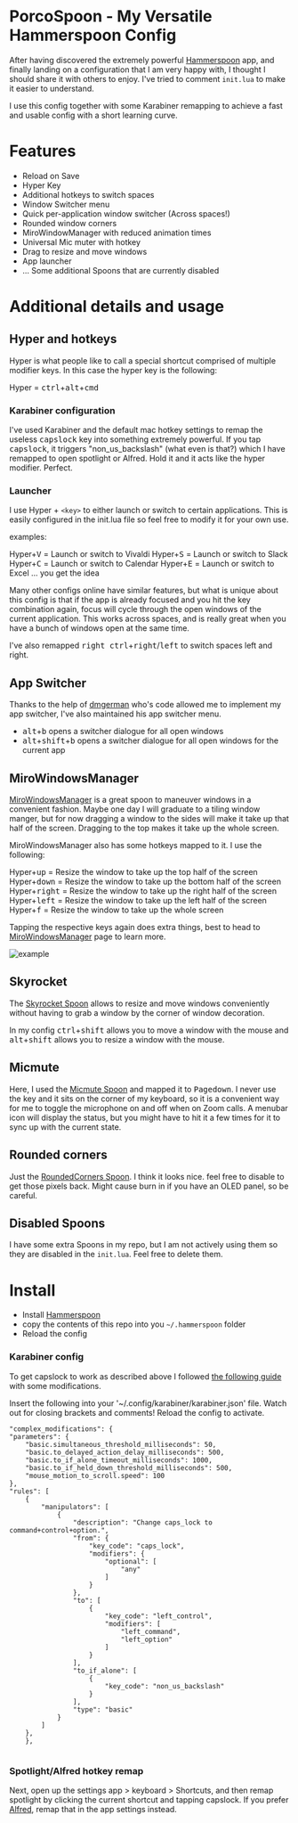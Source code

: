 # PorcoSpoon - My Versatile Hammerspoon Config

After having discovered the extremely powerful [Hammerspoon](http://www.hammerspoon.org/) app, and finally landing on a configuration that I am very happy with, I thought I should share it with others to enjoy. I've tried to comment `init.lua` to make it easier to understand.

I use this config together with some Karabiner remapping to achieve a fast and usable config with a short learning curve.

# Features

- Reload on Save
- Hyper Key
- Additional hotkeys to switch spaces
- Window Switcher menu
- Quick per-application window switcher (Across spaces!)
- Rounded window corners
- MiroWindowManager with reduced animation times
- Universal Mic muter with hotkey
- Drag to resize and move windows
- App launcher
- ... Some additional Spoons that are currently disabled


# Additional details and usage

## Hyper and hotkeys

Hyper is what people like to call a special shortcut comprised of multiple modifier keys. In this case the hyper key is the following:

Hyper = <kbd>ctrl</kbd>+<kbd>alt</kbd>+<kbd>cmd</kbd>

### Karabiner configuration
I've used Karabiner and the default mac hotkey settings to remap the useless <kbd>capslock</kbd> key into something extremely powerful. If you tap <kbd>capslock</kbd>, it triggers "non_us_backslash" (what even is that?) which I have remapped to open spotlight or Alfred. Hold it and it acts like the hyper modifier. Perfect.

### Launcher
I use Hyper + `<key>` to either launch or switch to certain applications. This is easily configured in the init.lua file so feel free to modify it for your own use. 

examples:

Hyper+<kbd>V</kbd> = Launch or switch to Vivaldi
Hyper+<kbd>S</kbd> = Launch or switch to Slack
Hyper+<kbd>C</kbd> = Launch or switch to Calendar
Hyper+<kbd>E</kbd> = Launch or switch to Excel
... you get the idea

Many other configs online have similar features, but what is unique about this config is that if the app is already focused and you hit the key combination again, focus will cycle through the open windows of the current application. This works across spaces, and is really great when you have a bunch of windows open at the same time.

I've also remapped <kbd>right ctrl</kbd>+<kbd>right</kbd>/<kbd>left</kbd> to switch spaces left and right.

## App Switcher
Thanks to the help of [dmgerman](https://github.com/dmgerman) who's code allowed me to implement my app switcher, I've also maintained his app switcher menu.

- <kbd>alt</kbd>+<kbd>b</kbd> opens a switcher dialogue for all open windows
- <kbd>alt</kbd>+<kbd>shift</kbd>+<kbd>b</kbd> opens a switcher dialogue for all open windows for the current app

## MiroWindowsManager

[MiroWindowsManager](https://github.com/miromannino/miro-windows-manager) is a great spoon to maneuver windows in a convenient fashion. Maybe one day I will graduate to a tiling window manger, but for now dragging a window to the sides will make it take up that half of the screen. Dragging to the top makes it take up the whole screen.

MiroWindowsManager also has some hotkeys mapped to it.
I use the following:

Hyper+<kbd>up</kbd> = Resize the window to take up the top half of the screen
Hyper+<kbd>down</kbd> = Resize the window to take up the bottom half of the screen
Hyper+<kbd>right</kbd> = Resize the window to take up the right half of the screen
Hyper+<kbd>left</kbd> = Resize the window to take up the left half of the screen
Hyper+<kbd>f</kbd> = Resize the window to take up the whole screen

Tapping the respective keys again does extra things, best to head to [MiroWindowsManager](https://github.com/miromannino/miro-windows-manager) page to learn more.

![example](https://github.com/miromannino/miro-windows-manager/raw/imgs/example.gif)

## Skyrocket

The [Skyrocket Spoon](https://github.com/dbalatero/SkyRocket.spoon) allows to resize and move windows conveniently without having to grab a window by the corner of window decoration.

In my config <kbd>ctrl</kbd>+<kbd>shift</kbd> allows you to move a window with the mouse and <kbd>alt</kbd>+<kbd>shift</kbd> allows you to resize a window with the mouse.


## Micmute

Here, I used the [Micmute Spoon](https://www.hammerspoon.org/Spoons/MicMute.html) and mapped it to <kbd>Pagedown</kbd>. I never use the key and it sits on the corner of my keyboard, so it is a convenient way for me to toggle the microphone on and off when on Zoom calls. A menubar icon will display the status, but you might have to hit it a few times for it to sync up with the current state.

## Rounded corners

Just the [RoundedCorners Spoon](https://www.hammerspoon.org/Spoons/RoundedCorners.html). I think it looks nice. feel free to disable to get those pixels back. Might cause burn in if you have an OLED panel, so be careful.

## Disabled Spoons

I have some extra Spoons in my repo, but I am not actively using them so they are disabled in the `init.lua`. Feel free to delete them.

# Install

- Install [Hammerspoon](https://www.hammerspoon.org/)
- copy the contents of this repo into you `~/.hammerspoon` folder
- Reload the config

### Karabiner config

To get capslock to work as described above I followed [the following guide](https://brettterpstra.com/2017/06/15/a-hyper-key-with-karabiner-elements-full-instructions/) with some modifications.

Insert the following into your '~/.config/karabiner/karabiner.json' file. Watch out for closing brackets and comments! Reload the config to activate.

```
"complex_modifications": {
"parameters": {
	"basic.simultaneous_threshold_milliseconds": 50,
	"basic.to_delayed_action_delay_milliseconds": 500,
	"basic.to_if_alone_timeout_milliseconds": 1000,
	"basic.to_if_held_down_threshold_milliseconds": 500,
	"mouse_motion_to_scroll.speed": 100
},
"rules": [
	{
		"manipulators": [
			{
				"description": "Change caps_lock to command+control+option.",
				"from": {
					"key_code": "caps_lock",
					"modifiers": {
						"optional": [
							"any"
						]
					}
				},
				"to": [
					{
						"key_code": "left_control",
						"modifiers": [
							"left_command",
							"left_option"
						]
					}
				],
				"to_if_alone": [
					{
						"key_code": "non_us_backslash"
					}
				],
				"type": "basic"
			}
		]
	},
	},
	
```

### Spotlight/Alfred hotkey remap
Next, open up the settings app > keyboard > Shortcuts, and then remap spotlight by clicking the current shortcut and tapping capslock. If you prefer [Alfred](https://www.alfredapp.com), remap that in the app settings instead.
